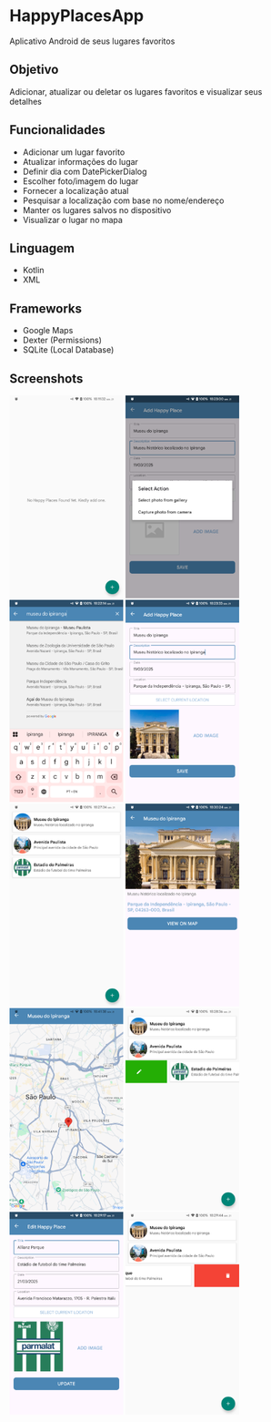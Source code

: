 # HappyPlacesApp
Aplicativo Android de seus lugares favoritos

## Objetivo
Adicionar, atualizar ou deletar os lugares favoritos e visualizar seus detalhes

## Funcionalidades
- Adicionar um lugar favorito
- Atualizar informações do lugar
- Definir dia com DatePickerDialog
- Escolher foto/imagem do lugar
- Fornecer a localização atual
- Pesquisar a localização com base no nome/endereço
- Manter os lugares salvos no dispositivo
- Visualizar o lugar no mapa

## Linguagem
- Kotlin 
- XML

## Frameworks
- Google Maps
- Dexter (Permissions)
- SQLite (Local Database)

## Screenshots
<img width="200px" src="app/screenshots/home_no_places.png" alt="Home - No Places" /> <img width="200px" src="app/screenshots/dialog_choose_media.png" alt="Dialog - Choose Image" /> <img width="200px" src="app/screenshots/search_location.png" alt="Searching Location" /> <img width="200px" src="app/screenshots/add_happy_place.png" alt="Add Happy Place" /> <img width="200px" src="app/screenshots/home_places_added.png" alt="Home - Places Added" /> <img width="200px" src="app/screenshots/happy_place_details.png" alt="Happy Place details" /> <img width="200px" src="app/screenshots/place_in_map.png" alt="Happy Place in Map" /> <img width="200px" src="app/screenshots/swipe_to_edit.png" alt="Swiping to edit Place" /> <img width="200px" src="app/screenshots/update_place.png" alt="Editing Place" /> <img width="200px" src="app/screenshots/swipe_to_delete.png" alt="Swiping to delete Place" />
